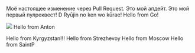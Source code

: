 Моё настоящее изменение через Pull Request.
Это мой апдейт.
Это мой первый пулреквест!
D
Ryūjin no ken wo kūrae!
Hello from Go!

![](https://komarev.com/ghpvc/?username=hexlet-components)
Hello from Anton

Hello from Kyrgyzstan!!!
Hello from Strezhevoy
Hello from Moscow
Hello from SaintP
